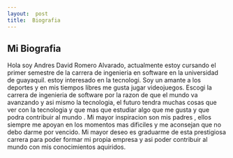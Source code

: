 ```yaml
---
layout:  post
title:  Biografia
---
```


## Mi Biografia 
Hola soy Andres David Romero Alvarado, actualmente estoy cursando el primer semestre de la carrera de ingenieria en software en la universidad de guayaquil.
estoy interesado en la tecnologi. Soy  un  amante a los deportes y en mis tiempos libres me gusta jugar videojuegos. Escogi la carrera de ingenieria de software
por la razon de que el mundo va avanzando y asi mismo la tecnologia, el futuro tendra muchas  cosas que ver con la tecnologia y que mas que estudiar algo que me gusta
y que podra contribuir al mundo . Mi mayor inspiracion son mis padres , ellos siempre me apoyan en los momentos mas dificiles y me aconsejan que no debo darme por vencido.
Mi mayor deseo es graduarme de esta prestigiosa carrera para poder formar mi propia empresa y asi poder contribuir al mundo con mis conocimientos aquiridos.
